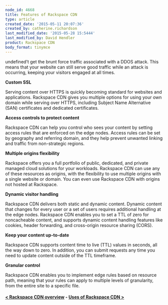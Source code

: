 ```yaml
---
node_id: 4668
title: Features of Rackspace CDN
type: article
created_date: '2015-05-11 20:07:36'
created_by: catherine.richardson
last_modified_date: '2015-05-28 15:5444'
last_modified_by: David Hendler
product: Rackspace CDN
body_format: tinymce
---
```


undefined&rsquo;t get the brunt force traffic associated with a DDOS attack.
This means that your website can still serve good traffic while an
attack is occurring, keeping your visitors engaged at all times.

**Custom SSL**

Serving content over HTTPS is quickly becoming standard for websites and
applications. Rackspace CDN gives you multiple options for using your
own domain while serving over HTTPS, including Subject Name Alternative
(SAN) certificates and dedicated certificates.

**Access controls to protect content**

Rackspace CDN can help you control who sees your content by setting
access rules that are enforced on the edge nodes. Access rules can be
set by geography and referring domain, and they help prevent unwanted
linking and traffic from non-strategic regions.

**Multiple origins flexibility**

Rackspace offers you a full portfolio of public, dedicated, and private
managed cloud solutions for your workloads. Rackspace CDN can use any of
these resources as origins, with the flexibility to use multiple origins
with a single website or domain. You can even use Rackspace CDN with
origins not hosted at Rackspace.

**Dynamic visitor handling**

Rackspace CDN delivers both static and dynamic content. Dynamic content
that changes for every user or a set of users requires additional
handling at the edge nodes. Rackspace CDN enables you to set a TTL of
zero for noncacheable content, and supports dynamic content handling
features like cookies, header forwarding, and cross-origin resource
sharing (CORS).

**Keep your content up-to-date**

Rackspace CDN supports content time to live (TTL) values in seconds, all
the way down to zero. In addition, you can submit requests any time you
need to update content outside of the TTL timeframe.

**Granular control**

Rackspace CDN enables you to implement edge rules based on resource
path, meaning that your rules can apply to multiple levels of
granularity, from the entire site to a specific file.

 

#### [\< Rackspace CDN overview](https://www.rackspace.com/knowledge_center/article/rackspace-cdn-overview)    -    [Uses of Rackspace CDN \>](https://www.rackspace.com/knowledge_center/article/uses-of-rackspace-cdn)

 

 

 

